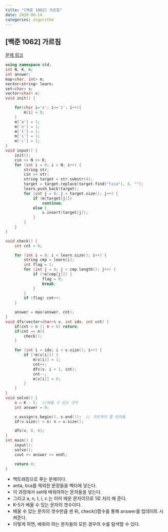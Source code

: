 ```yaml
---
title: "[백준 1062] 가르침"
date: 2020-06-14
categories: algorithm
---
```


## [백준 1062] 가르침
[문제 링크](https://www.acmicpc.net/problem/1062)

```c++
using namespace std;
int N, K, n;
int answer;
map<char, int> m;
vector<string> learn;
set<char> s;
vector<char> v;
void init() {

    for(char i='a'; i<='z'; i++){
        m[i] = 0;
    }
    m['a'] = 1;
    m['n'] = 1;
    m['t'] = 1;
    m['i'] = 1;
    m['c'] = 1;
}
void input() {
    init();
    cin >> N >> K;
    for (int i = 0; i < N; i++) {
        string str;
        cin >> str;
        string target = str.substr(4);
        target = target.replace(target.find("tica"), 4, "");
        learn.push_back(target);
        for (int j = 0; j < target.size(); j++) {
            if (m[target[j]])
                continue;
            else {
                s.insert(target[j]);
            }
        }
    }
}

void check() {
    int cnt = 0;

    for (int i = 0; i < learn.size(); i++) {
        string cmp = learn[i];
        int flag = 1;
        for (int j = 0; j < cmp.length(); j++) {
            if (!m[cmp[j]]) {
                flag = 0;
                break;
            }
        }
        if (flag) cnt++;
    }

    answer = max(answer, cnt);
}
void dfs(vector<char>& v, int idx, int cnt) {
    if(cnt > n || n < 0) return;
    if(cnt == n){
        check();
    }

    for (int i = idx; i < v.size(); i++) {
        if (!m[v[i]]) {
            m[v[i]] = 1;
            cnt++;
            dfs(v, i + 1, cnt);
            cnt--;
            m[v[i]] = 0;
        }
    }
}
void solve() {
    n = K - 5;  //배울 수 있는 갯수
    int answer = 0;

    v.assign(s.begin(), s.end());  // 가르쳐야 할 단어들
    if(v.size() < n) n = v.size();

    dfs(v, 0, 0);
}
int main() {
    input();
    solve();
    cout << answer << endl;

    return 0;
}
```

- 백트래킹으로 푸는 문제이다.
- anta, tica를 제외한 문장들을 벡터에 넣는다.
- 이 과정에서 set에 배워야하는 문자들을 넣는다.
- 그리고 a, n, t, i, c 는 이미 배운 문자이므로 1로 처리 해 준다.
- K-5가 배울 수 있는 문자의 갯수이다.
- 배울 수 있는 문자의 갯수만큼 센 뒤, check()함수를 통해 answer를 업데이트 시켜준다.
- 이렇게 하면, 배워야 하는 문자들의 모든 경우의 수를 탐색할 수 있다.